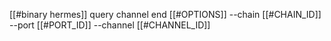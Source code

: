 [[#binary hermes]] query channel end [[#OPTIONS]] --chain [[#CHAIN_ID]] --port [[#PORT_ID]] --channel [[#CHANNEL_ID]]
